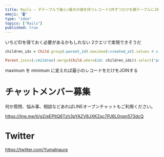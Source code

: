 ```yaml
---
title: Rails – 子テーブルで最小/最大の値を持つレコード1件ずつだけを親テーブルにJOINする
emoji: "🖥"
type: "idea"
topics: ["Rails"]
published: true
---
```


いちどIDを得ておく必要があるかもしれない
2クエリで実現できそうだ

```rb
children_ids = Child.group(:parent_id).maximum(:created_at).values # e.g [6,35,68]

Parent.joins(:children).merge(Child.where(id: children_ids)).select("parents.*, children.*")
```

maximum を minimum に変えれば最小のレコードをだけをJOINする 



# チャットメンバー募集


何か質問、悩み事、相談などあればLINEオープンチャットもご利用ください。

https://line.me/ti/g2/eEPltQ6Tzh3pYAZV8JXKZqc7PJ6L0rpm573dcQ


# Twitter

https://twitter.com/YumaInaura

